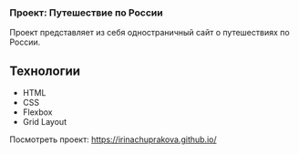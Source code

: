 ### Проект: Путешествие по России
Проект представляет из себя одностраничный сайт о путешествиях по России.

## Технологии
* HTML
* CSS
* Flexbox
* Grid Layout

Посмотреть проект: https://irinachuprakova.github.io/

